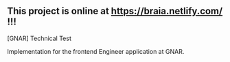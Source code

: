 ## This project is online at https://braia.netlify.com/ !!!

[GNAR] Technical Test

Implementation for the frontend Engineer application at GNAR.
